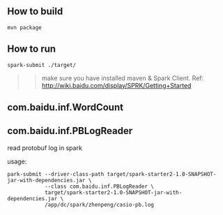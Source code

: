 ## How to build

    mvn package

## How to run

    spark-submit ./target/

>> make sure you have installed maven & Spark Client. 
>> Ref: http://wiki.baidu.com/display/SPRK/Getting+Started

## com.baidu.inf.WordCount

## com.baidu.inf.PBLogReader

read protobuf log in spark

usage: 

```
park-submit --driver-class-path target/spark-starter2-1.0-SNAPSHOT-jar-with-dependencies.jar \
            --class com.baidu.inf.PBLogReader \
            target/spark-starter2-1.0-SNAPSHOT-jar-with-dependencies.jar \
            /app/dc/spark/zhenpeng/casio-pb.log
```
